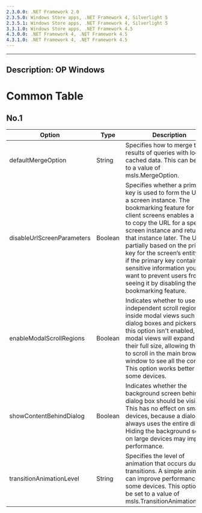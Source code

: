 ```yaml
---
2.3.0.0: .NET Framework 2.0
2.3.5.0: Windows Store apps, .NET Framework 4, Silverlight 5
2.3.5.1: Windows Store apps, .NET Framework 4, Silverlight 5
3.3.1.0: Windows Store apps, .NET Framework 4.5
4.3.0.0: .NET Framework 4, .NET Framework 4.5
4.3.1.0: .NET Framework 4, .NET Framework 4.5
---
```

-----
Description: OP Windows
-----
# Common Table

## No.1

Option  |Type  |Description
------------- | ------------- |------------- |
defaultMergeOption|	String|	Specifies how to merge the results of queries with locally cached data. This can be set to a value of msls.MergeOption.
disableUrlScreenParameters|	Boolean|	Specifies whether a primary key is used to form the URL for a screen instance. The bookmarking feature for HTML client screens enables a user to copy the URL for a specific screen instance and return to that instance later. The URL is partially based on the primary key for the screen’s entity, so if the primary key contains sensitive information you may want to prevent users from seeing it by disabling the bookmarking feature.
enableModalScrollRegions|	Boolean|	Indicates whether to use an independent scroll region inside modal views such as dialog boxes and pickers. If this option isn't enabled, modal views will expand to their full size, allowing the user to scroll in the main browser window to see all the content. This option works better with some devices.
showContentBehindDialog|	Boolean|	Indicates whether the background screen behind a dialog box should be visible. This has no effect on small devices, because a dialog box always uses the entire display. Hiding the background screen on large devices may improve performance.
transitionAnimationLevel|	String|	Specifies the level of animation that occurs during transitions. A simple animation can improve performance on some devices. This option can be set to a value of msls.TransitionAnimationLevel.
